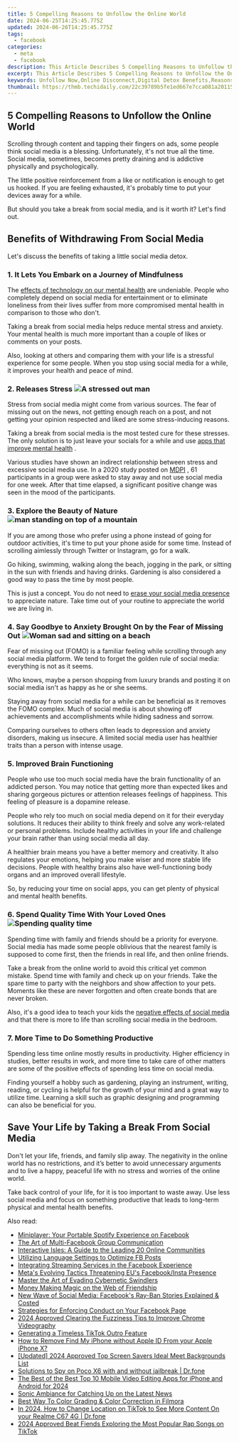 ```yaml
---
title: 5 Compelling Reasons to Unfollow the Online World
date: 2024-06-25T14:25:45.775Z
updated: 2024-06-26T14:25:45.775Z
tags:
  - facebook
categories:
  - meta
  - facebook
description: This Article Describes 5 Compelling Reasons to Unfollow the Online World
excerpt: This Article Describes 5 Compelling Reasons to Unfollow the Online World
keywords: Unfollow Now,Online Disconnect,Digital Detox Benefits,Reasons Unfollowing Internet,Avoid Social Overload,Quiet the Web Chaos,No Online Pressure
thumbnail: https://thmb.techidaily.com/22c39789b5fe1ed667e7cca081a20115c82b1e4756445b0d8d485b13ec35a1e3.jpg
---
```


## 5 Compelling Reasons to Unfollow the Online World

 Scrolling through content and tapping their fingers on ads, some people think social media is a blessing. Unfortunately, it's not true all the time. Social media, sometimes, becomes pretty draining and is addictive physically and psychologically.

 The little positive reinforcement from a like or notification is enough to get us hooked. If you are feeling exhausted, it's probably time to put your devices away for a while.

 But should you take a break from social media, and is it worth it? Let's find out.

## Benefits of Withdrawing From Social Media

 Let's discuss the benefits of taking a little social media detox.

### 1\. It Lets You Embark on a Journey of Mindfulness

 The [effects of technology on our mental health](https://www.makeuseof.com/tech-effects-on-mental-health/) are undeniable. People who completely depend on social media for entertainment or to eliminate loneliness from their lives suffer from more compromised mental health in comparison to those who don't.

 Taking a break from social media helps reduce mental stress and anxiety. Your mental health is much more important than a couple of likes or comments on your posts.

 Also, looking at others and comparing them with your life is a stressful experience for some people. When you stop using social media for a while, it improves your health and peace of mind.

### 2\. Releases Stress ![A stressed out man](https://static1.makeuseofimages.com/wordpress/wp-content/uploads/2022/11/A-stressed-out-man.jpg)

 Stress from social media might come from various sources. The fear of missing out on the news, not getting enough reach on a post, and not getting your opinion respected and liked are some stress-inducing reasons.

 Taking a break from social media is the most tested cure for these stresses. The only solution is to just leave your socials for a while and use [apps that improve mental health](https://www.makeuseof.com/best-apps-to-improve-mental-health-iphone-android/) .

 Various studies have shown an indirect relationship between stress and excessive social media use. In a 2020 study posted on [MDPI](https://www.mdpi.com/1660-4601/17/12/4566/htm) , 61 participants in a group were asked to stay away and not use social media for one week. After that time elapsed, a significant positive change was seen in the mood of the participants.

### 3\. Explore the Beauty of Nature ![man standing on top of a mountain](https://static1.makeuseofimages.com/wordpress/wp-content/uploads/2022/11/Man-exploring-nature.jpg)

 If you are among those who prefer using a phone instead of going for outdoor activities, it's time to put your phone aside for some time. Instead of scrolling aimlessly through Twitter or Instagram, go for a walk.

 Go hiking, swimming, walking along the beach, jogging in the park, or sitting in the sun with friends and having drinks. Gardening is also considered a good way to pass the time by most people.

 This is just a concept. You do not need to [erase your social media presence](https://www.makeuseof.com/tag/delete-social-media/) to appreciate nature. Take time out of your routine to appreciate the world we are living in.

### 4\. Say Goodbye to Anxiety Brought On by the Fear of Missing Out ![Woman sad and sitting on a beach](https://static1.makeuseofimages.com/wordpress/wp-content/uploads/2022/11/Woman-sad-and-sitting-on-a-beach.jpg)

 Fear of missing out (FOMO) is a familiar feeling while scrolling through any social media platform. We tend to forget the golden rule of social media: everything is not as it seems.

 Who knows, maybe a person shopping from luxury brands and posting it on social media isn't as happy as he or she seems.

 Staying away from social media for a while can be beneficial as it removes the FOMO complex. Much of social media is about showing off achievements and accomplishments while hiding sadness and sorrow.

 Comparing ourselves to others often leads to depression and anxiety disorders, making us insecure. A limited social media user has healthier traits than a person with intense usage.

### 5\. Improved Brain Functioning

 People who use too much social media have the brain functionality of an addicted person. You may notice that getting more than expected likes and sharing gorgeous pictures or attention releases feelings of happiness. This feeling of pleasure is a dopamine release.

 People who rely too much on social media depend on it for their everyday solutions. It reduces their ability to think freely and solve any work-related or personal problems. Include healthy activities in your life and challenge your brain rather than using social media all day.

 A healthier brain means you have a better memory and creativity. It also regulates your emotions, helping you make wiser and more stable life decisions. People with healthy brains also have well-functioning body organs and an improved overall lifestyle.

 So, by reducing your time on social apps, you can get plenty of physical and mental health benefits.

### 6\. Spend Quality Time With Your Loved Ones ![Spending quality time](https://static1.makeuseofimages.com/wordpress/wp-content/uploads/2022/11/Spending-quality-time-1.jpg)

 Spending time with family and friends should be a priority for everyone. Social media has made some people oblivious that the nearest family is supposed to come first, then the friends in real life, and then online friends.

 Take a break from the online world to avoid this critical yet common mistake. Spend time with family and check up on your friends. Take the spare time to party with the neighbors and show affection to your pets. Moments like these are never forgotten and often create bonds that are never broken.

 Also, it's a good idea to teach your kids the [negative effects of social media](https://www.makeuseof.com/tag/negative-effects-social-media/) and that there is more to life than scrolling social media in the bedroom.

### 7\. More Time to Do Something Productive

 Spending less time online mostly results in productivity. Higher efficiency in studies, better results in work, and more time to take care of other matters are some of the positive effects of spending less time on social media.

 Finding yourself a hobby such as gardening, playing an instrument, writing, reading, or cycling is helpful for the growth of your mind and a great way to utilize time. Learning a skill such as graphic designing and programming can also be beneficial for you.

## Save Your Life by Taking a Break From Social Media

 Don't let your life, friends, and family slip away. The negativity in the online world has no restrictions, and it’s better to avoid unnecessary arguments and to live a happy, peaceful life with no stress and worries of the online world.

 Take back control of your life, for it is too important to waste away. Use less social media and focus on something productive that leads to long-term physical and mental health benefits.


<ins class="adsbygoogle"
     style="display:block"
     data-ad-format="autorelaxed"
     data-ad-client="ca-pub-7571918770474297"
     data-ad-slot="1223367746"></ins>



<ins class="adsbygoogle"
     style="display:block"
     data-ad-client="ca-pub-7571918770474297"
     data-ad-slot="8358498916"
     data-ad-format="auto"
     data-full-width-responsive="true"></ins>

<span class="atpl-alsoreadstyle">Also read:</span>
<div><ul>
<li><a href="https://facebook.techidaily.com/miniplayer-your-portable-spotify-experience-on-facebook/"><u>Miniplayer: Your Portable Spotify Experience on Facebook</u></a></li>
<li><a href="https://facebook.techidaily.com/the-art-of-multi-facebook-group-communication/"><u>The Art of Multi-Facebook Group Communication</u></a></li>
<li><a href="https://facebook.techidaily.com/interactive-isles-a-guide-to-the-leading-20-online-communities/"><u>Interactive Isles: A Guide to the Leading 20 Online Communities</u></a></li>
<li><a href="https://facebook.techidaily.com/utilizing-language-settings-to-optimize-fb-posts/"><u>Utilizing Language Settings to Optimize FB Posts</u></a></li>
<li><a href="https://facebook.techidaily.com/integrating-streaming-services-in-the-facebook-experience/"><u>Integrating Streaming Services in the Facebook Experience</u></a></li>
<li><a href="https://facebook.techidaily.com/metas-evolving-tactics-threatening-eus-facebookinsta-presence/"><u>Meta's Evolving Tactics Threatening EU's Facebook/Insta Presence</u></a></li>
<li><a href="https://facebook.techidaily.com/master-the-art-of-evading-cybernetic-swindlers/"><u>Master the Art of Evading Cybernetic Swindlers</u></a></li>
<li><a href="https://facebook.techidaily.com/money-making-magic-on-the-web-of-friendship/"><u>Money Making Magic on the Web of Friendship</u></a></li>
<li><a href="https://facebook.techidaily.com/new-wave-of-social-media-facebooks-ray-ban-stories-explained-and-costed/"><u>New Wave of Social Media: Facebook's Ray-Ban Stories Explained & Costed</u></a></li>
<li><a href="https://facebook.techidaily.com/strategies-for-enforcing-conduct-on-your-facebook-page/"><u>Strategies for Enforcing Conduct on Your Facebook Page</u></a></li>
<li><a href="https://facebook-video-content.techidaily.com/2024-approved-clearing-the-fuzziness-tips-to-improve-chrome-videography/"><u>2024 Approved  Clearing the Fuzziness  Tips to Improve Chrome Videography</u></a></li>
<li><a href="https://tiktok-video-recordings.techidaily.com/generating-a-timeless-tiktok-outro-feature/"><u>Generating a Timeless TikTok Outro Feature</u></a></li>
<li><a href="https://activate-lock.techidaily.com/how-to-remove-find-my-iphone-without-apple-id-from-your-apple-iphone-x-by-drfone-ios/"><u>How to Remove Find My iPhone without Apple ID From your Apple iPhone X?</u></a></li>
<li><a href="https://screen-sharing-recording.techidaily.com/updated-2024-approved-top-screen-savers-ideal-meet-backgrounds-list/"><u>[Updated] 2024 Approved  Top Screen Savers  Ideal Meet Backgrounds List</u></a></li>
<li><a href="https://android-location-track.techidaily.com/solutions-to-spy-on-poco-x6-with-and-without-jailbreak-drfone-by-drfone-virtual-android/"><u>Solutions to Spy on Poco X6 with and without jailbreak | Dr.fone</u></a></li>
<li><a href="https://ai-video-tools.techidaily.com/the-best-of-the-best-top-10-mobile-video-editing-apps-for-iphone-and-android-for-2024/"><u>The Best of the Best Top 10 Mobile Video Editing Apps for iPhone and Android for 2024</u></a></li>
<li><a href="https://sound-optimizing.techidaily.com/sonic-ambiance-for-catching-up-on-the-latest-news/"><u>Sonic Ambiance for Catching Up on the Latest News</u></a></li>
<li><a href="https://ai-video-editing.techidaily.com/best-way-to-color-grading-and-color-correction-in-filmora/"><u>Best Way To Color Grading & Color Correction in Filmora</u></a></li>
<li><a href="https://location-social.techidaily.com/in-2024-how-to-change-location-on-tiktok-to-see-more-content-on-your-realme-c67-4g-drfone-by-drfone-virtual-android/"><u>In 2024, How to Change Location on TikTok to See More Content On your Realme C67 4G | Dr.fone</u></a></li>
<li><a href="https://tiktok-clips.techidaily.com/2024-approved-beat-fiends-exploring-the-most-popular-rap-songs-on-tiktok/"><u>2024 Approved  Beat Fiends  Exploring the Most Popular Rap Songs on TikTok</u></a></li>
</ul></div>
